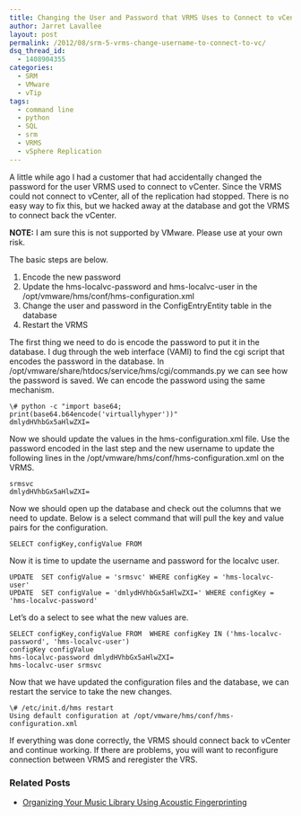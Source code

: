 ```yaml
---
title: Changing the User and Password that VRMS Uses to Connect to vCenter
author: Jarret Lavallee
layout: post
permalink: /2012/08/srm-5-vrms-change-username-to-connect-to-vc/
dsq_thread_id:
  - 1408904355
categories:
  - SRM
  - VMware
  - vTip
tags:
  - command line
  - python
  - SQL
  - srm
  - VRMS
  - vSphere Replication
---
```

A little while ago I had a customer that had accidentally changed the password for the user VRMS used to connect to vCenter. Since the VRMS could not connect to vCenter, all of the replication had stopped. There is no easy way to fix this, but we hacked away at the database and got the VRMS to connect back the vCenter.

**NOTE:** I am sure this is not supported by VMware. Please use at your own risk.

The basic steps are below.

1.  Encode the new password
2.  Update the hms-localvc-password and hms-localvc-user in the /opt/vmware/hms/conf/hms-configuration.xml
3.  Change the user and password in the ConfigEntryEntity table in the database
4.  Restart the VRMS

The first thing we need to do is encode the password to put it in the database. I dug through the web interface (VAMI) to find the cgi script that encodes the password in the database. In /opt/vmware/share/htdocs/service/hms/cgi/commands.py we can see how the password is saved. We can encode the password using the same mechanism.

	  
	\# python -c "import base64; print(base64.b64encode('virtuallyhyper'))"  
	dmlydHVhbGx5aHlwZXI=  
	

Now we should update the values in the hms-configuration.xml file. Use the password encoded in the last step and the new username to update the following lines in the /opt/vmware/hms/conf/hms-configuration.xml on the VRMS.

	  
	srmsvc  
	dmlydHVhbGx5aHlwZXI=  
	

Now we should open up the database and check out the columns that we need to update. Below is a select command that will pull the key and value pairs for the configuration.

	  
	SELECT configKey,configValue FROM   
	

Now it is time to update the username and password for the localvc user.

	  
	UPDATE  SET configValue = 'srmsvc' WHERE configKey = 'hms-localvc-user'  
	UPDATE  SET configValue = 'dmlydHVhbGx5aHlwZXI=' WHERE configKey = 'hms-localvc-password'  
	

Let&#8217;s do a select to see what the new values are.

	  
	SELECT configKey,configValue FROM  WHERE configKey IN ('hms-localvc-password', 'hms-localvc-user')  
	configKey configValue  
	hms-localvc-password dmlydHVhbGx5aHlwZXI=  
	hms-localvc-user srmsvc  
	

Now that we have updated the configuration files and the database, we can restart the service to take the new changes.

	  
	\# /etc/init.d/hms restart  
	Using default configuration at /opt/vmware/hms/conf/hms-configuration.xml  
	

If everything was done correctly, the VRMS should connect back to vCenter and continue working. If there are problems, you will want to reconfigure connection between VRMS and reregister the VRS.

<div class="SPOSTARBUST-Related-Posts">
  <H3>
    Related Posts
  </H3>
  
  <ul class="entry-meta">
    <li class="SPOSTARBUST-Related-Post">
      <a title="Organizing Your Music Library Using Acoustic Fingerprinting" href="http://virtuallyhyper.com/2013/01/organizing-your-music-library-using-acoustic-fingerprinting/" onclick="javascript:_gaq.push(['_trackEvent','outbound-article','http://virtuallyhyper.com/2013/01/organizing-your-music-library-using-acoustic-fingerprinting/']);" rel="bookmark">Organizing Your Music Library Using Acoustic Fingerprinting</a>
    </li>
  </ul>
</div>

